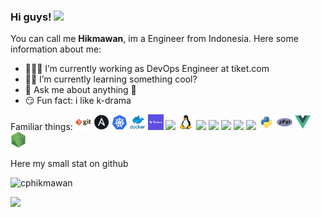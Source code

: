 ### Hi guys! <img src="https://media.giphy.com/media/hvRJCLFzcasrR4ia7z/giphy.gif" width="25px">

You can call me **Hikmawan**, im a Engineer from Indonesia.
Here some information about me:

- 🧑🏻‍💻 I’m currently working as DevOps Engineer at tiket.com
- 🕵️‍♂️ I’m currently learning something cool?
- 💬 Ask me about anything 👀
- 😏 Fun fact: i like k-drama

Familiar things:
<code><img height="25" src="https://raw.githubusercontent.com/github/explore/80688e429a7d4ef2fca1e82350fe8e3517d3494d/topics/git/git.png"></code> <code><img height="25" src="https://raw.githubusercontent.com/github/explore/80688e429a7d4ef2fca1e82350fe8e3517d3494d/topics/ansible/ansible.png"></code> <code><img height="25" src="https://raw.githubusercontent.com/github/explore/80688e429a7d4ef2fca1e82350fe8e3517d3494d/topics/kubernetes/kubernetes.png"></code> <code><img height="25" src="https://raw.githubusercontent.com/github/explore/80688e429a7d4ef2fca1e82350fe8e3517d3494d/topics/docker/docker.png"></code> <code><img height="25" src="https://raw.githubusercontent.com/github/explore/80688e429a7d4ef2fca1e82350fe8e3517d3494d/topics/terraform/terraform.png"></code> <code><img height="25" src="https://avatars0.githubusercontent.com/u/107424?s=200&v=4"></code> <code><img height="25" src="https://raw.githubusercontent.com/github/explore/80688e429a7d4ef2fca1e82350fe8e3517d3494d/topics/linux/linux.png"></code> <code><img height="25" src="https://camo.githubusercontent.com/0aa0d4a44b1f2d5f9e43fdc1c8d131311d05300a2a668e30df5704cce00ca05d/68747470733a2f2f63646e2e776f726c64766563746f726c6f676f2e636f6d2f6c6f676f732f70726f6d6574686575732e737667"></code> <code><img height="25" src="https://avatars3.githubusercontent.com/u/49725059?s=200&v=4"></code> <code><img height="25" src="https://avatars0.githubusercontent.com/u/6764390?s=200&v=4"></code> <code><img height="25" src="https://avatars0.githubusercontent.com/u/2810941?s=200&v=4"></code> <code><img height="25" src="https://avatars1.githubusercontent.com/u/1683025?s=200&v=4"></code> <code><img height="25" src="https://raw.githubusercontent.com/github/explore/80688e429a7d4ef2fca1e82350fe8e3517d3494d/topics/python/python.png"></code> <code><img height="25" src="https://raw.githubusercontent.com/github/explore/80688e429a7d4ef2fca1e82350fe8e3517d3494d/topics/php/php.png"></code> <code><img height="25" src="https://raw.githubusercontent.com/github/explore/80688e429a7d4ef2fca1e82350fe8e3517d3494d/topics/vue/vue.png"></code> <code><img height="25" src="https://raw.githubusercontent.com/github/explore/80688e429a7d4ef2fca1e82350fe8e3517d3494d/topics/nodejs/nodejs.png"></code>

Here my small stat on github

<p align=""> <img src="https://github-readme-stats.vercel.app/api?username=cphikmawan&show_icons=true&theme=gotham" alt="cphikmawan" />

![](https://visitor-badge.glitch.me/badge?page_id=cphikmawan.cphikmawan)
